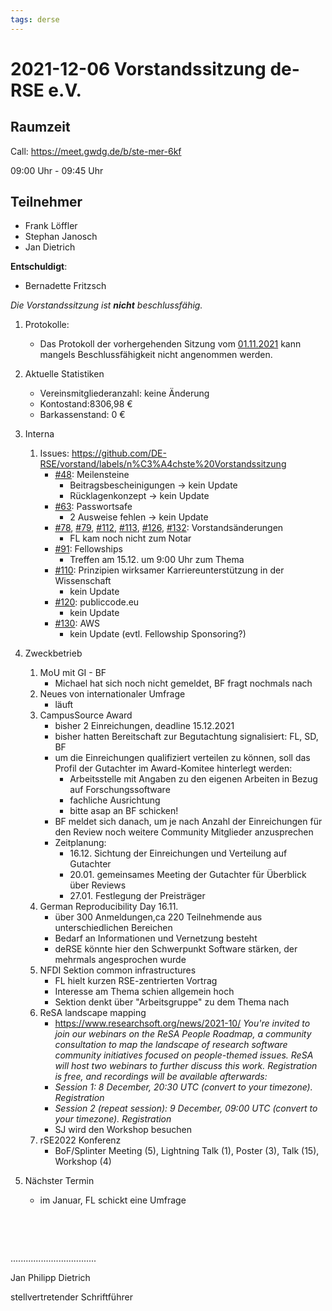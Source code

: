 ```yaml
---
tags: derse
---
```

# 2021-12-06 Vorstandssitzung de-RSE e.V.

## Raumzeit

Call: https://meet.gwdg.de/b/ste-mer-6kf

09:00 Uhr - 09:45 Uhr

## Teilnehmer
- Frank Löffler
- Stephan Janosch
- Jan Dietrich

**Entschuldigt**:
- Bernadette Fritzsch

*Die Vorstandssitzung ist **nicht** beschlussfähig.*

1. Protokolle:
    - Das Protokoll der vorhergehenden Sitzung vom [01.11.2021](https://github.com/DE-RSE/protokolle/blob/master/Vorstandssitzungen/Protokoll-Vorstand-deRSE-2021-11-02.md) kann mangels Beschlussfähigkeit nicht angenommen werden.
2. Aktuelle Statistiken 
    - Vereinsmitgliederanzahl:
        keine Änderung
    - Kontostand:8306,98 €
    - Barkassenstand: 0 €
3. Interna
    1. Issues: https://github.com/DE-RSE/vorstand/labels/n%C3%A4chste%20Vorstandssitzung
        - [#48](https://github.com/DE-RSE/vorstand/issues/48): Meilensteine
            - Beitragsbescheinigungen -> kein Update
            - Rücklagenkonzept -> kein Update
        - [#63](https://github.com/DE-RSE/vorstand/issues/63): Passwortsafe
            - 2 Ausweise fehlen -> kein Update
        - [#78](https://github.com/DE-RSE/vorstand/issues/78), [#79](https://github.com/DE-RSE/vorstand/issues/79), [#112](https://github.com/DE-RSE/vorstand/issues/112), [#113](https://github.com/DE-RSE/vorstand/issues/113), [#126](https://github.com/DE-RSE/vorstand/issues/126), [#132](https://github.com/DE-RSE/vorstand/issues/132): Vorstandsänderungen
            - FL kam noch nicht zum Notar
        - [#91](https://github.com/DE-RSE/vorstand/issues/91): Fellowships
            - Treffen am 15.12. um 9:00 Uhr zum Thema
        - [#110](https://github.com/DE-RSE/vorstand/issues/110): Prinzipien wirksamer Karriereunterstützung in der Wissenschaft
            - kein Update
        - [#120](https://github.com/DE-RSE/vorstand/issues/120): publiccode.eu
            - kein Update
        - [#130](https://github.com/DE-RSE/vorstand/issues/130): AWS
            - kein Update (evtl. Fellowship Sponsoring?)
4. Zweckbetrieb
    1. MoU mit GI - BF
        - Michael hat sich noch nicht gemeldet, BF fragt nochmals nach
    2. Neues von internationaler Umfrage
        - läuft
    4. CampusSource Award
        - bisher 2 Einreichungen, deadline 15.12.2021
        - bisher hatten Bereitschaft zur Begutachtung signalisiert: FL, SD, BF
        - um die Einreichungen qualifiziert verteilen zu können, soll das Profil der Gutachter im Award-Komitee hinterlegt werden:
            - Arbeitsstelle mit Angaben zu den eigenen Arbeiten in Bezug auf Forschungssoftware
            - fachliche Ausrichtung
            - bitte asap an BF schicken!
        - BF meldet sich danach, um je nach Anzahl der Einreichungen für den Review noch weitere Community Mitglieder anzusprechen
        - Zeitplanung: 
            - 16.12. Sichtung der Einreichungen und Verteilung auf Gutachter
            - 20.01. gemeinsames Meeting der Gutachter für Überblick über Reviews
            - 27.01. Festlegung der Preisträger
    5. German Reproducibility Day 16.11.
        - über 300 Anmeldungen,ca 220 Teilnehmende aus unterschiedlichen Bereichen
        - Bedarf an Informationen und Vernetzung besteht
        - deRSE könnte hier den Schwerpunkt Software stärken, der mehrmals angesprochen wurde
    6. NFDI Sektion common infrastructures
        - FL hielt kurzen RSE-zentrierten Vortrag
        - Interesse am Thema schien allgemein hoch
        - Sektion denkt über "Arbeitsgruppe" zu dem Thema nach
    7. ReSA landscape mapping
        - https://www.researchsoft.org/news/2021-10/
    _You're invited to join our webinars on the ReSA People Roadmap, a community consultation to map the landscape of research software community initiatives focused on people-themed issues.
    ReSA will host two webinars to further discuss this work. Registration is free, and recordings will be available afterwards:_
        - _Session 1: 8 December, 20:30 UTC (convert to your timezone). Registration_
        - _Session 2 (repeat session): 9 December, 09:00 UTC (convert to your timezone). Registration_
        - SJ wird den Workshop besuchen
    8. rSE2022 Konferenz
        - BoF/Splinter Meeting (5), Lightning Talk (1), Poster (3), Talk (15), Workshop (4)

5. Nächster Termin
    - im Januar, FL schickt eine Umfrage
    
 
&nbsp;

&nbsp;

..................................

Jan Philipp Dietrich

stellvertretender Schriftführer
